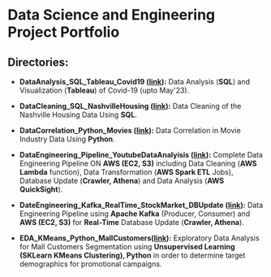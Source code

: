 # Data Science and Engineering Project Portfolio

## Directories:

- **DataAnalysis_SQL_Tableau_Covid19 ([link](DataAnalysis_SQL_Tableau_Covid19)):** Data Analysis (**SQL**) and Visualization (**Tableau**) of Covid-19 (upto May'23).

- **DataCleaning_SQL_NashvilleHousing ([link](DataCleaning_SQL_NashvilleHousing)):** Data Cleaning of the Nashville Housing Data Using **SQL**.

- **DataCorrelation_Python_Movies ([link](DataCorrelation_Python_Movies)):** Data Correlation in Movie Industry Data Using **Python**.

- **DataEngineering_Pipeline_YoutubeDataAnalyisis ([link](DataEngineering_Pipeline_YoutubeDataAnalyisis)):** Complete Data Engineering Pipeline ON **AWS (EC2, S3)** including Data Cleaning (**AWS Lambda** function), Data Transformation (**AWS Spark ETL** Jobs), Database Update (**Crawler, Athena**) and Data Analysis (**AWS QuickSight**).

- **DateEngineering_Kafka_RealTime_StockMarket_DBUpdate ([link](DateEngineering_Kafka_RealTime_StockMarket_DBUpdate)):** Data Engineering Pipeline using **Apache Kafka** (Producer, Consumer) and **AWS (EC2, S3)** for **Real-Time** Database Update (**Crawler, Athena**).
- **EDA_KMeans_Python_MallCustomers([link](EDA_KMeans_Python_MallCustomers)):** Exploratory Data Analysis for Mall Customers Segmentation using **Unsupervised Learning (SKLearn KMeans Clustering), Python** in order to determine target demographics for promotional campaigns. 